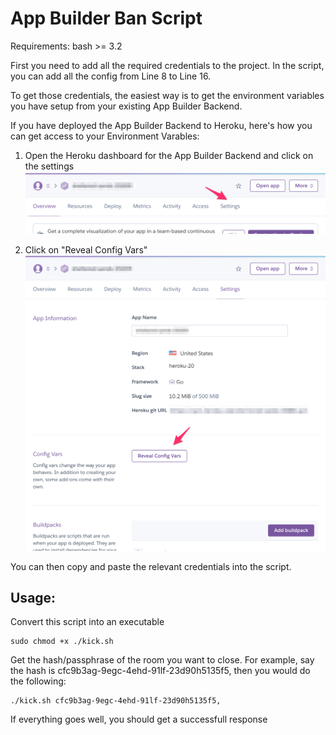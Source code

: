 # App Builder Ban Script

Requirements: bash >= 3.2

First you need to add all the required credentials to the project. 
In the script, you can add all the config from Line 8 to Line 16. 

To get those credentials, the easiest way is to get the environment variables you have setup from your existing App Builder Backend.

If you have deployed the App Builder Backend to Heroku, here's how you can get access to your Environment Varables:

1. Open the Heroku dashboard for the App Builder Backend and click on the settings
![home page](doc/home.png)

2. Click on "Reveal Config Vars"
![settings page](doc/settings.png)

You can then copy and paste the relevant credentials into the script. 

## Usage:

Convert this script into an executable
```
sudo chmod +x ./kick.sh
```

Get the hash/passphrase of the room you want to close. For example, say the hash is cfc9b3ag-9egc-4ehd-91lf-23d90h5135f5, then you would do the following:

```
./kick.sh cfc9b3ag-9egc-4ehd-91lf-23d90h5135f5,
```

If everything goes well, you should get a successfull response

